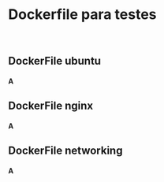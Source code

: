 # Dockerfile para testes
<br/>

## DockerFile ubuntu

#### A

## DockerFile nginx

#### A

## DockerFile networking

#### A